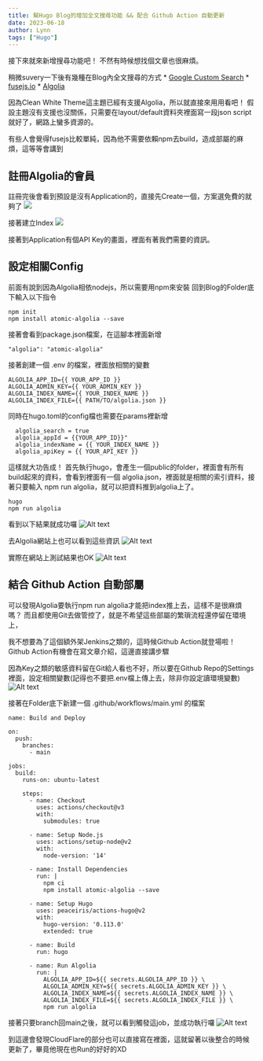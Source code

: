 ```yaml
---
title: 幫Hugo Blog的增加全文搜尋功能 && 配合 Github Action 自動更新
date: 2023-06-18
author: Lynn
tags: ["Hugo"]
---
```


接下來就來新增搜尋功能吧！
不然有時候想找個文章也很麻煩。

稍微suvery一下後有幾種在Blog內全文搜尋的方式
    * [Google Custom Search](https://programmablesearchengine.google.com/about/)
    * [fusejs.io](https://fusejs.io/)
    * [Algolia](https://www.algolia.com/)

因為Clean White Theme這主題已經有支援Algolia，所以就直接來用用看吧！
假設主題沒有支援也沒關係，只需要在layout/default資料夾裡面寫一段json script就好了，網路上蠻多資源的。

有些人會覺得fusejs比較單純，因為他不需要依賴npm去build，造成部屬的麻煩，這等等會講到

<!--more-->

## 註冊Algolia的會員

註冊完後會看到預設是沒有Application的，直接先Create一個，方案選免費的就夠了
![](./img/algolia_create_application.png)

接著建立Index
![](./img/create_index.png)

接著到Application有個API Key的畫面，裡面有著我們需要的資訊。

## 設定相關Config

前面有說到因為Algolia相依nodejs，所以需要用npm來安裝
回到Blog的Folder底下輸入以下指令
```
npm init
npm install atomic-algolia --save
```
接著會看到package.json檔案，在這腳本裡面新增
```
"algolia": "atomic-algolia"
```
接著創建一個 .env 的檔案，裡面放相關的變數
```
ALGOLIA_APP_ID={{ YOUR_APP_ID }}
ALGOLIA_ADMIN_KEY={{ YOUR_ADMIN_KEY }}
ALGOLIA_INDEX_NAME={{ YOUR_INDEX_NAME }}
ALGOLIA_INDEX_FILE={{ PATH/TO/algolia.json }}
```
同時在hugo.toml的config檔也需要在params裡新增
```
  algolia_search = true
  algolia_appId = {{YOUR_APP_ID}}"
  algolia_indexName = {{ YOUR_INDEX_NAME }}
  algolia_apiKey = {{ YOUR_API_KEY }}
```
這樣就大功告成！ 首先執行hugo，會產生一個public的folder，裡面會有所有build起來的資料，會看到裡面有一個 algolia.json，裡面就是相關的索引資料，接著只要輸入 npm run algolia，就可以把資料推到algolia上了。
```
hugo
npm run algolia
```
看到以下結果就成功囉
![Alt text](./img/npm_run_algolia.png)

去Algolia網站上也可以看到這些資訊
![Alt text](./img/algolia_result.png)

實際在網站上測試結果也OK
![Alt text](./img/blog_search_result.png)

## 結合 Github Action 自動部屬

可以發現Algolia要執行npm run algolia才能把index推上去，這樣不是很麻煩嗎？
而且都使用Git去做管控了，就是不希望這些部屬的繁瑣流程還停留在環境上，

我不想要為了這個額外架Jenkins之類的，這時候Github Action就登場啦！
Github Action有機會在寫文章介紹，這邊直接講步驟

因為Key之類的敏感資料留在Git給人看也不好，所以要在Github Repo的Settings裡面，設定相關變數(記得也不要把.env檔上傳上去，除非你設定讀環境變數)
![Alt text](image-3.png)

接著在Folder底下新建一個 .github/workflows/main.yml 的檔案
```
name: Build and Deploy

on:
  push:
    branches:
      - main

jobs:
  build:
    runs-on: ubuntu-latest

    steps:
      - name: Checkout
        uses: actions/checkout@v3
        with:
          submodules: true

      - name: Setup Node.js
        uses: actions/setup-node@v2
        with:
          node-version: '14'

      - name: Install Dependencies
        run: |
          npm ci
          npm install atomic-algolia --save

      - name: Setup Hugo
        uses: peaceiris/actions-hugo@v2
        with:
          hugo-version: '0.113.0'
          extended: true
          
      - name: Build
        run: hugo
        
      - name: Run Algolia
        run: |
          ALGOLIA_APP_ID=${{ secrets.ALGOLIA_APP_ID }} \
          ALGOLIA_ADMIN_KEY=${{ secrets.ALGOLIA_ADMIN_KEY }} \
          ALGOLIA_INDEX_NAME=${{ secrets.ALGOLIA_INDEX_NAME }} \
          ALGOLIA_INDEX_FILE=${{ secrets.ALGOLIA_INDEX_FILE }} \
          npm run algolia
```
接著只要branch回main之後，就可以看到觸發這job，並成功執行囉
![Alt text](image-4.png)

到這邊會發現CloudFlare的部分也可以直接寫在裡面，這就留著以後整合的時候更新了，畢竟他現在也Run的好好的XD